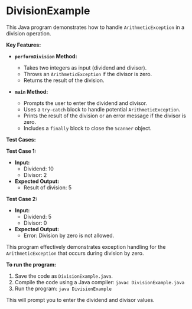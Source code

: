 # DivisionExample

This Java program demonstrates how to handle `ArithmeticException` in a division operation.

**Key Features:**

- **`performDivision` Method:**
    - Takes two integers as input (dividend and divisor).
    - Throws an `ArithmeticException` if the divisor is zero.
    - Returns the result of the division.

- **`main` Method:**
    - Prompts the user to enter the dividend and divisor.
    - Uses a `try-catch` block to handle potential `ArithmeticException`.
    - Prints the result of the division or an error message if the divisor is zero.
    - Includes a `finally` block to close the `Scanner` object.

**Test Cases:**

**Test Case 1:**

- **Input:**
    - Dividend: 10
    - Divisor: 2
- **Expected Output:**
    - Result of division: 5

**Test Case 2:**

- **Input:**
    - Dividend: 5
    - Divisor: 0
- **Expected Output:**
    - Error: Division by zero is not allowed.

This program effectively demonstrates exception handling for the `ArithmeticException` that occurs during division by zero.

**To run the program:**

1. Save the code as `DivisionExample.java`.
2. Compile the code using a Java compiler: `javac DivisionExample.java`
3. Run the program: `java DivisionExample`

This will prompt you to enter the dividend and divisor values.